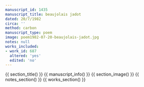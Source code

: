 ```yaml
---
manuscript_id: 1435
manuscript_title: beaujolais jadot
dated: 20/7/1982
circa: ''
method: carbon
manuscript_type: poem
image: poem1982-07-20-beaujolais-jadot.jpg
notes: null
works_included:
- work_id: 687
  altered: 'yes'
  edited: 'no'
---
```


{{ section_title() }}
{{ manuscript_info() }}
{{ section_image() }}
{{ notes_section() }}
{{ works_section() }}
